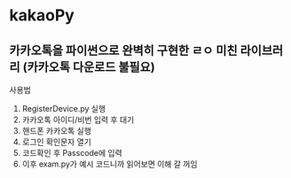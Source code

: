 # kakaoPy

## 카카오톡을 파이썬으로 완벽히 구현한 ㄹㅇ 미친 라이브러리 (카카오톡 다운로드 불필요)

사용법

1. RegisterDevice.py 실행
2. 카카오톡 아이디/비번 입력 후 대기
3. 핸드폰 카카오톡 실행
4. 로그인 확인문자 열기
5. 코드확인 후 Passcode에 입력
6. 이후 exam.py가 예시 코드니까 읽어보면 이해 갈 꺼임
